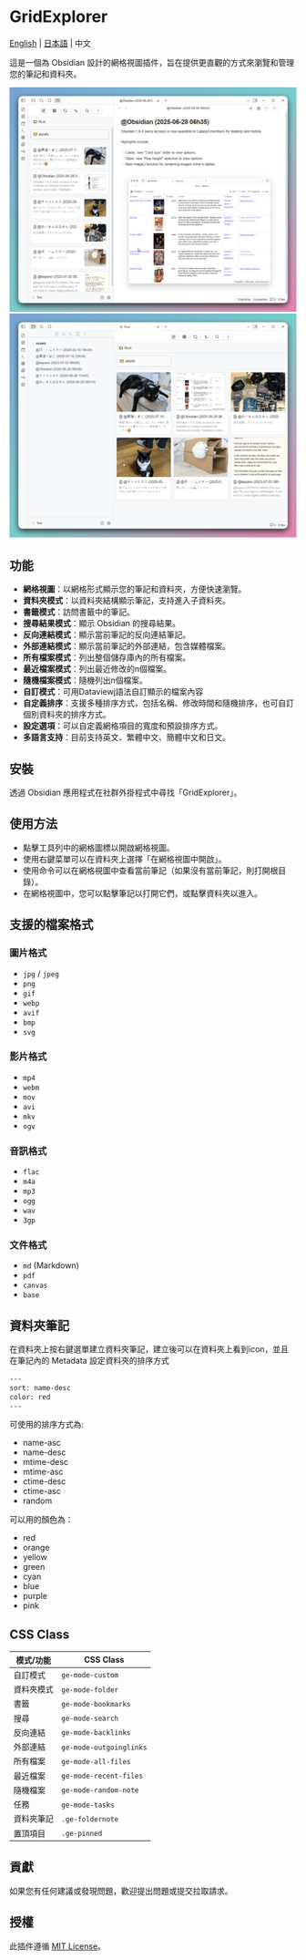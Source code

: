 # GridExplorer

[English](README.md) | [日本語](README_ja.md) | 中文

這是一個為 Obsidian 設計的網格視圖插件，旨在提供更直觀的方式來瀏覽和管理您的筆記和資料夾。

![screenshot1](assets/screenshot1.png)
![screenshot2](assets/screenshot2.png)

## 功能

- **網格視圖**：以網格形式顯示您的筆記和資料夾，方便快速瀏覽。
- **資料夾模式**：以資料夾結構顯示筆記，支持進入子資料夾。
- **書籤模式**：訪問書籤中的筆記。
- **搜尋結果模式**：顯示 Obsidian 的搜尋結果。
- **反向連結模式**：顯示當前筆記的反向連結筆記。
- **外部連結模式**：顯示當前筆記的外部連結，包含媒體檔案。
- **所有檔案模式**：列出整個儲存庫內的所有檔案。
- **最近檔案模式**：列出最近修改的n個檔案。
- **隨機檔案模式**：隨機列出n個檔案。
- **自訂模式**：可用Dataviewj語法自訂顯示的檔案內容
- **自定義排序**：支援多種排序方式，包括名稱、修改時間和隨機排序，也可自訂個別資料夾的排序方式。
- **設定選項**：可以自定義網格項目的寬度和預設排序方式。
- **多語言支持**：目前支持英文、繁體中文、簡體中文和日文。

## 安裝

透過 Obsidian 應用程式在社群外掛程式中尋找「GridExplorer」。

## 使用方法

- 點擊工具列中的網格圖標以開啟網格視圖。
- 使用右鍵菜單可以在資料夾上選擇「在網格視圖中開啟」。
- 使用命令可以在網格視圖中查看當前筆記（如果沒有當前筆記，則打開根目錄）。
- 在網格視圖中，您可以點擊筆記以打開它們，或點擊資料夾以進入。

## 支援的檔案格式

### 圖片格式
- `jpg` / `jpeg`
- `png`
- `gif`
- `webp`
- `avif`
- `bmp`
- `svg`

### 影片格式
- `mp4`
- `webm`
- `mov`
- `avi`
- `mkv`
- `ogv`

### 音訊格式
- `flac`
- `m4a`
- `mp3`
- `ogg`
- `wav`
- `3gp`

### 文件格式
- `md` (Markdown)
- `pdf`
- `canvas`
- `base`


## 資料夾筆記

在資料夾上按右鍵選單建立資料夾筆記，建立後可以在資料夾上看到icon，並且在筆記內的 Metadata 設定資料夾的排序方式

```
---
sort: name-desc
color: red
---
```

可使用的排序方式為:

- name-asc
- name-desc
- mtime-desc
- mtime-asc
- ctime-desc
- ctime-asc
- random

可以用的顏色為：

- red
- orange
- yellow
- green
- cyan
- blue
- purple
- pink


## CSS Class

| 模式/功能 | CSS Class |
|----------|-----------|
| 自訂模式 | `ge-mode-custom` |
| 資料夾模式 | `ge-mode-folder` |
| 書籤 | `ge-mode-bookmarks` |
| 搜尋 | `ge-mode-search` |
| 反向連結 | `ge-mode-backlinks` |
| 外部連結 | `ge-mode-outgoinglinks` |
| 所有檔案 | `ge-mode-all-files` |
| 最近檔案 | `ge-mode-recent-files` |
| 隨機檔案 | `ge-mode-random-note` |
| 任務 | `ge-mode-tasks` |
| 資料夾筆記 | `.ge-foldernote` |
| 置頂項目 | `.ge-pinned` |


## 貢獻

如果您有任何建議或發現問題，歡迎提出問題或提交拉取請求。


## 授權

此插件遵循 [MIT License](LICENSE)。